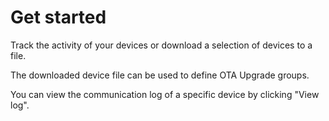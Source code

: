 # Get started
Track the activity of your devices or download a selection of devices to a file.

The downloaded device file can be used to define OTA Upgrade groups.

You can view the communication log of a specific device by clicking "View log".